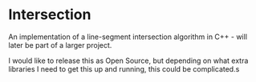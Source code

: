 Intersection
============

An implementation of a line-segment intersection algorithm in C++ - will later be part of a larger project.

I would like to release this as Open Source, but depending on what extra libraries I need to get this up and running, this could be complicated.s

